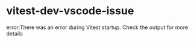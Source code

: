 # vitest-dev-vscode-issue
error:There was an error during Vitest startup. Check the output for more details
